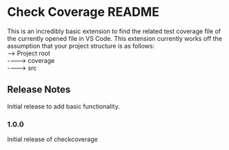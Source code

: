# Check Coverage README
This is an incredibly basic extension to find the related test coverage file of the currently opened file in VS Code.
This extension currently works off the assumption that your project structure is as follows: <br>
 --> Project root <br>
 ----> coverage <br>
 ----> src

## Release Notes

Initial release to add basic functionality.

### 1.0.0

Initial release of checkcoverage
